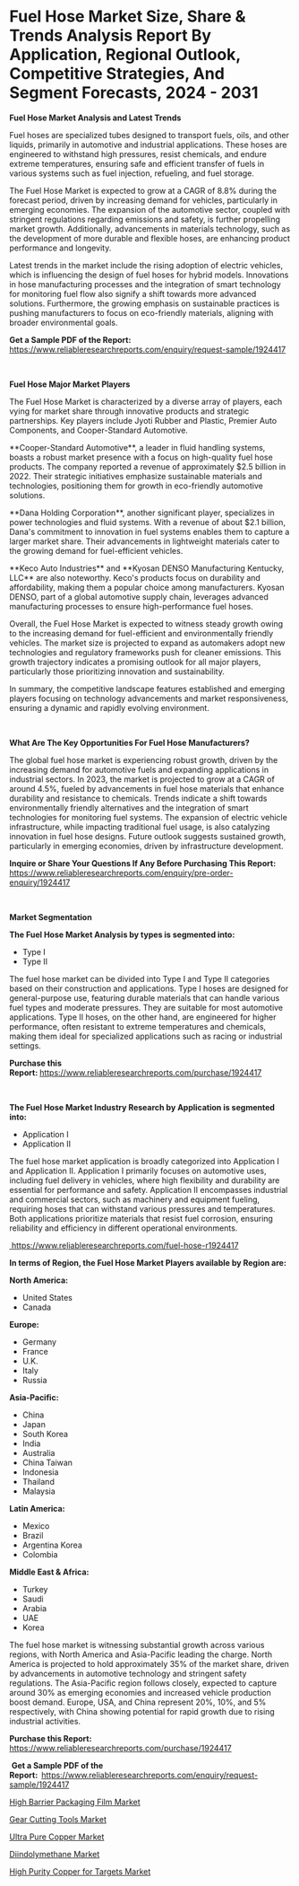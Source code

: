 <p><h1>Fuel Hose Market Size, Share & Trends Analysis Report By Application, Regional Outlook, Competitive Strategies, And Segment Forecasts, 2024 - 2031</h1></p><p><strong>Fuel Hose Market Analysis and Latest Trends</strong></p>
<p><p>Fuel hoses are specialized tubes designed to transport fuels, oils, and other liquids, primarily in automotive and industrial applications. These hoses are engineered to withstand high pressures, resist chemicals, and endure extreme temperatures, ensuring safe and efficient transfer of fuels in various systems such as fuel injection, refueling, and fuel storage.</p><p>The Fuel Hose Market is expected to grow at a CAGR of 8.8% during the forecast period, driven by increasing demand for vehicles, particularly in emerging economies. The expansion of the automotive sector, coupled with stringent regulations regarding emissions and safety, is further propelling market growth. Additionally, advancements in materials technology, such as the development of more durable and flexible hoses, are enhancing product performance and longevity.</p><p>Latest trends in the market include the rising adoption of electric vehicles, which is influencing the design of fuel hoses for hybrid models. Innovations in hose manufacturing processes and the integration of smart technology for monitoring fuel flow also signify a shift towards more advanced solutions. Furthermore, the growing emphasis on sustainable practices is pushing manufacturers to focus on eco-friendly materials, aligning with broader environmental goals.</p></p>
<p><strong>Get a Sample PDF of the Report:&nbsp;</strong> <a href="https://www.reliableresearchreports.com/enquiry/request-sample/1924417?utm_campaign=13&utm_medium=2&utm_source=Github&utm_content=ia&utm_term=24102024&utm_id=fuel-hose">https://www.reliableresearchreports.com/enquiry/request-sample/1924417</a></p>
<p>&nbsp;</p>
<p><strong>Fuel Hose Major Market Players</strong></p>
<p><p>The Fuel Hose Market is characterized by a diverse array of players, each vying for market share through innovative products and strategic partnerships. Key players include Jyoti Rubber and Plastic, Premier Auto Components, and Cooper-Standard Automotive. </p><p>**Cooper-Standard Automotive**, a leader in fluid handling systems, boasts a robust market presence with a focus on high-quality fuel hose products. The company reported a revenue of approximately $2.5 billion in 2022. Their strategic initiatives emphasize sustainable materials and technologies, positioning them for growth in eco-friendly automotive solutions.</p><p>**Dana Holding Corporation**, another significant player, specializes in power technologies and fluid systems. With a revenue of about $2.1 billion, Dana's commitment to innovation in fuel systems enables them to capture a larger market share. Their advancements in lightweight materials cater to the growing demand for fuel-efficient vehicles.</p><p>**Keco Auto Industries** and **Kyosan DENSO Manufacturing Kentucky, LLC** are also noteworthy. Keco's products focus on durability and affordability, making them a popular choice among manufacturers. Kyosan DENSO, part of a global automotive supply chain, leverages advanced manufacturing processes to ensure high-performance fuel hoses.</p><p>Overall, the Fuel Hose Market is expected to witness steady growth owing to the increasing demand for fuel-efficient and environmentally friendly vehicles. The market size is projected to expand as automakers adopt new technologies and regulatory frameworks push for cleaner emissions. This growth trajectory indicates a promising outlook for all major players, particularly those prioritizing innovation and sustainability. </p><p>In summary, the competitive landscape features established and emerging players focusing on technology advancements and market responsiveness, ensuring a dynamic and rapidly evolving environment.</p></p>
<p>&nbsp;</p>
<p><strong>What Are The Key Opportunities For Fuel Hose Manufacturers?</strong></p>
<p><p>The global fuel hose market is experiencing robust growth, driven by the increasing demand for automotive fuels and expanding applications in industrial sectors. In 2023, the market is projected to grow at a CAGR of around 4.5%, fueled by advancements in fuel hose materials that enhance durability and resistance to chemicals. Trends indicate a shift towards environmentally friendly alternatives and the integration of smart technologies for monitoring fuel systems. The expansion of electric vehicle infrastructure, while impacting traditional fuel usage, is also catalyzing innovation in fuel hose designs. Future outlook suggests sustained growth, particularly in emerging economies, driven by infrastructure development.</p></p>
<p><strong>Inquire or Share Your Questions If Any Before Purchasing This Report:</strong> <a href="https://www.reliableresearchreports.com/enquiry/pre-order-enquiry/1924417?utm_campaign=13&utm_medium=2&utm_source=Github&utm_content=ia&utm_term=24102024&utm_id=fuel-hose">https://www.reliableresearchreports.com/enquiry/pre-order-enquiry/1924417</a></p>
<p>&nbsp;</p>
<p><strong>Market Segmentation</strong></p>
<p><strong>The Fuel Hose Market Analysis by types is segmented into:</strong></p>
<p><ul><li>Type I</li><li>Type II</li></ul></p>
<p><p>The fuel hose market can be divided into Type I and Type II categories based on their construction and applications. Type I hoses are designed for general-purpose use, featuring durable materials that can handle various fuel types and moderate pressures. They are suitable for most automotive applications. Type II hoses, on the other hand, are engineered for higher performance, often resistant to extreme temperatures and chemicals, making them ideal for specialized applications such as racing or industrial settings.</p></p>
<p><strong>Purchase this Report:&nbsp;</strong><a href="https://www.reliableresearchreports.com/purchase/1924417?utm_campaign=13&utm_medium=2&utm_source=Github&utm_content=ia&utm_term=24102024&utm_id=fuel-hose">https://www.reliableresearchreports.com/purchase/1924417</a></p>
<p>&nbsp;</p>
<p><strong>The Fuel Hose Market Industry Research by Application is segmented into:</strong></p>
<p><ul><li>Application I</li><li>Application II</li></ul></p>
<p><p>The fuel hose market application is broadly categorized into Application I and Application II. Application I primarily focuses on automotive uses, including fuel delivery in vehicles, where high flexibility and durability are essential for performance and safety. Application II encompasses industrial and commercial sectors, such as machinery and equipment fueling, requiring hoses that can withstand various pressures and temperatures. Both applications prioritize materials that resist fuel corrosion, ensuring reliability and efficiency in different operational environments.</p></p>
<p><a href="https://www.reliableresearchreports.com/fuel-hose-r1924417?utm_campaign=13&utm_medium=2&utm_source=Github&utm_content=ia&utm_term=24102024&utm_id=fuel-hose">&nbsp;https://www.reliableresearchreports.com/fuel-hose-r1924417</a></p>
<p><strong>In terms of Region, the Fuel Hose Market Players available by Region are:</strong></p>
<p>
    <p> <strong> North America: </strong>
        <ul>
            <li>United States</li>
            <li>Canada</li>
        </ul>
        </p> 
    <p> <strong> Europe: </strong>
        <ul>
            <li>Germany</li>
            <li>France</li>
            <li>U.K.</li>
            <li>Italy</li>
            <li>Russia</li>
        </ul>
        </p> 
    <p> <strong> Asia-Pacific: </strong>
        <ul>
            <li>China</li>
            <li>Japan</li>
            <li>South Korea</li>
            <li>India</li>
            <li>Australia</li>
            <li>China Taiwan</li>
            <li>Indonesia</li>
            <li>Thailand</li>
            <li>Malaysia</li>
        </ul>
        </p> 
    <p> <strong> Latin America: </strong>
        <ul>
            <li>Mexico</li>
            <li>Brazil</li>
            <li>Argentina Korea</li>
            <li>Colombia</li>
        </ul>
        </p> 
    <p> <strong> Middle East & Africa: </strong>
        <ul>
            <li>Turkey</li>
            <li>Saudi</li>
            <li>Arabia</li>
            <li>UAE</li>
            <li>Korea</li>
        </ul>
    </p>
    </p>
<p><p>The fuel hose market is witnessing substantial growth across various regions, with North America and Asia-Pacific leading the charge. North America is projected to hold approximately 35% of the market share, driven by advancements in automotive technology and stringent safety regulations. The Asia-Pacific region follows closely, expected to capture around 30% as emerging economies and increased vehicle production boost demand. Europe, USA, and China represent 20%, 10%, and 5% respectively, with China showing potential for rapid growth due to rising industrial activities.</p></p>
<p><strong>Purchase this Report: </strong><a href="https://www.reliableresearchreports.com/purchase/1924417?utm_campaign=13&utm_medium=2&utm_source=Github&utm_content=ia&utm_term=24102024&utm_id=fuel-hose">https://www.reliableresearchreports.com/purchase/1924417</a></p>
<p>&nbsp;<strong>Get a Sample PDF of the Report:&nbsp;&nbsp;</strong><a href="https://www.reliableresearchreports.com/enquiry/request-sample/1924417?utm_campaign=13&utm_medium=2&utm_source=Github&utm_content=ia&utm_term=24102024&utm_id=fuel-hose">https://www.reliableresearchreports.com/enquiry/request-sample/1924417</a></p>
<p><strong></strong></p>
<p><p><a href="https://www.linkedin.com/pulse/global-high-barrier-packaging-film-market-share-growth-opportunities-cuvhf?utm_campaign=13&utm_medium=2&utm_source=Github&utm_content=ia&utm_term=24102024&utm_id=fuel-hose">High Barrier Packaging Film Market</a></p><p><a href="https://issuu.com/reportprime-2/docs/gear-cutting-tools-market-size-2030_ffe382821c9df7?utm_campaign=13&utm_medium=2&utm_source=Github&utm_content=ia&utm_term=24102024&utm_id=fuel-hose">Gear Cutting Tools Market</a></p><p><a href="https://github.com/pinesamshigoz/Market-Research-Report-List-1/blob/main/ultra-pure-copper-market.md?utm_campaign=13&utm_medium=2&utm_source=Github&utm_content=ia&utm_term=24102024&utm_id=fuel-hose">Ultra Pure Copper Market</a></p><p><a href="https://www.linkedin.com/pulse/global-diindolymethane-market-trends-innovations-forward-looking-8qi6e?utm_campaign=13&utm_medium=2&utm_source=Github&utm_content=ia&utm_term=24102024&utm_id=fuel-hose">Diindolymethane Market</a></p><p><a href="https://github.com/roydonhol47/Market-Research-Report-List-1/blob/main/high-purity-copper-for-targets-market.md?utm_campaign=13&utm_medium=2&utm_source=Github&utm_content=ia&utm_term=24102024&utm_id=fuel-hose">High Purity Copper for Targets Market</a></p></p>